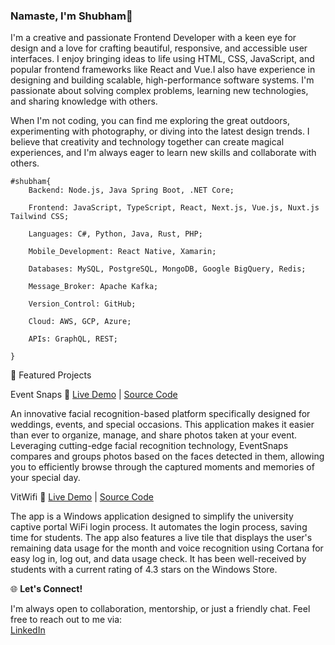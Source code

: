 ### Namaste, I'm Shubham👋

I'm a creative and passionate Frontend Developer with a keen eye for design and a love for crafting beautiful, responsive, and accessible user interfaces. I enjoy bringing ideas to life using HTML, CSS, JavaScript, and popular frontend frameworks like React and Vue.I also have experience in designing and building scalable, high-performance software systems. I'm passionate about solving complex problems, learning new technologies, and sharing knowledge with others.


When I'm not coding, you can find me exploring the great outdoors, experimenting with photography, or diving into the latest design trends. I believe that creativity and technology together can create magical experiences, and I'm always eager to learn new skills and collaborate with others.

```
#shubham{
    Backend: Node.js, Java Spring Boot, .NET Core;
    
    Frontend: JavaScript, TypeScript, React, Next.js, Vue.js, Nuxt.js Tailwind CSS;
    
    Languages: C#, Python, Java, Rust, PHP;
    
    Mobile_Development: React Native, Xamarin;
    
    Databases: MySQL, PostgreSQL, MongoDB, Google BigQuery, Redis;
    
    Message_Broker: Apache Kafka;
    
    Version_Control: GitHub;
    
    Cloud: AWS, GCP, Azure;
    
    APIs: GraphQL, REST;
    
}
```

🎨 Featured Projects

Event Snaps
🔗 [Live Demo](#) | [Source Code](https://github.com/Ahaituka/event-snaps-frontend)

An innovative facial recognition-based platform specifically designed for weddings, events, and special occasions. This application makes it easier than ever to organize, manage, and share photos taken at your event. Leveraging cutting-edge facial recognition technology, EventSnaps compares and groups photos based on the faces detected in them, allowing you to efficiently browse through the captured moments and memories of your special day.


VitWifi 
🔗 [Live Demo](https://apps.microsoft.com/store/detail/9N59KDVH84BR?hl=en-us&gl=US&rtc=1) | [Source Code](https://github.com/Ahaituka/VitWifi)

The app is a Windows application designed to simplify the university captive portal WiFi login process. It automates the login process, saving time for students. The app also features a live tile that displays the user's remaining data usage for the month and voice recognition using Cortana for easy log in, log out, and data usage check. It has been well-received by students with a current rating of 4.3 stars on the Windows Store.

🌐 **Let's Connect!**

I'm always open to collaboration, mentorship, or just a friendly chat. Feel free to reach out to me via:  
[LinkedIn](https://www.linkedin.com/in/yourlinkedin)












